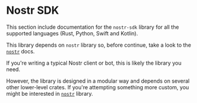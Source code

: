 # Nostr SDK

This section include documentation for the `nostr-sdk` library for all the supported languages (Rust, Python, Swift and Kotlin).

This library depends on `nostr` library so, before continue, take a look to the [`nostr`](../protocol/01-index.md) docs.

If you're writing a typical Nostr client or bot, this is likely the library you need.

However, the library is designed in a modular way and depends on several
other lower-level crates. If you're attempting something more custom, you might be interested in [`nostr`](../protocol/01-index.md) library.
